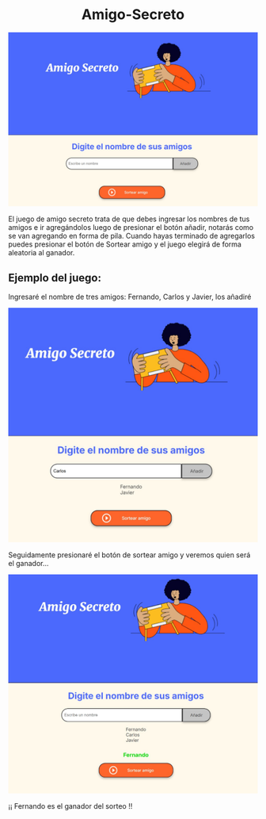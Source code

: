 <h1 align="center"> Amigo-Secreto </h1>


![](./img/portada.jpg)

El juego de amigo secreto trata de que debes ingresar los nombres de tus amigos e ir agregándolos luego de presionar el botón añadir, notarás como se van agregando en forma de pila. Cuando hayas terminado de agregarlos puedes presionar el botón de Sortear amigo y el juego elegirá de forma aleatoria al ganador. 

## Ejemplo del juego:

Ingresaré el nombre de tres amigos: Fernando, Carlos y Javier, los añadiré 



![](./img/nombres.jpg)

Seguidamente presionaré el botón de sortear amigo y veremos quien será el ganador... 


![](./img/ganador.jpg)


¡¡ Fernando es el ganador del sorteo !! 